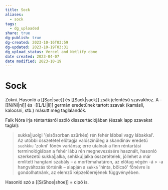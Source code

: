 ```yaml
---
title: Sock
aliases:
  - sock
tags:
  - dg_uploaded
share: true
dg-publish: true
dg-created: 2023-10-16T03:59
dg-updated: 2023-10-19T03:31
dg_upload_status: Vercel and Netlify done
date created: 2023-04-07
date modified: 2023-10-19
---
```


# Sock

Zokni. Hasonló a [[Sac\|sac]] és [[Sack\|sack]] zsák jelentésű szavakhoz. A -[[N/NI\|ni]] és -[[L/LI\|li]] germán eredetűnek tartott szavak (kamásli, kalocsni, stb.) másutt még taglalandók.  

Falk Nóra írja réntartásról szóló disszertációjában (észak lapp szavakat taglal):  
> sukka|juolgi '(elsősorban szürkés) rén fehér lábbal vagy lábakkal'.  
> Az utóbbi összetétel előtagja valószínűleg a skandináv eredetű `suohkku` 'zokni' főnév variánsa; erre utalnak a finn réntartási terminológiában a fehér lábú rén megnevezésére használt, hasonló szerkezetű sukka|jalka, sehkku|jalka összetételek, jóllehet a már említett hangtani szabály – a morfémahatáron, az előtag végén -á > -a hangváltozás történik – alapján a `sukká` 'hinta, bölcső' főnévre is gondolhatnánk, az elemző képzelőerejének függvényében.  

Hasonló szó a [[S/Shoe\|shoe]] = cipő is.  

  